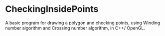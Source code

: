# CheckingInsidePoints

A basic program for drawing a polygon and checking points, using Winding number algorithm and Crossing number algorithm, in C++/ OpenGL. 
